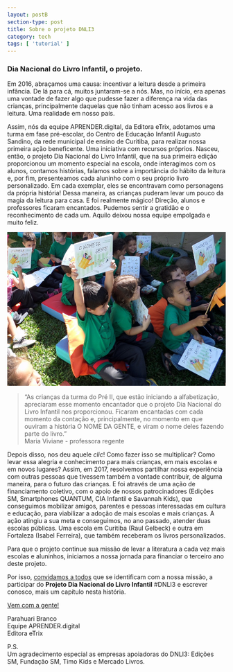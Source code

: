 ```yaml
---
layout: postB
section-type: post
title: Sobre o projeto DNLI3
category: tech
tags: [ 'tutorial' ]
---
```

### Dia Nacional do Livro Infantil, o projeto.

Em 2016, abraçamos uma causa: incentivar a leitura desde a primeira infância. De lá para cá, muitos juntaram-se a nós. Mas, no início, era apenas uma vontade de fazer algo que pudesse fazer a diferença na vida das crianças, principalmente daquelas que não tinham acesso aos livros e a leitura. Uma realidade em nosso país. 

Assim, nós da equipe APRENDER.digital, da Editora eTrix, adotamos uma turma em fase pré-escolar, do Centro de Educação Infantil Augusto Sandino, da rede municipal de ensino de Curitiba, para  realizar nossa primeira ação beneficente. Uma iniciativa com recursos próprios. Nasceu, então, o projeto Dia Nacional do Livro Infantil, que na sua primeira edição proporcionou um momento especial na escola, onde interagimos com os alunos, contamos histórias, falamos sobre a importância do hábito da leitura e, por fim, presenteamos cada aluninho com o seu próprio livro personalizado. Em cada exemplar, eles se encontravam como personagens da própria história! Dessa maneira, as crianças puderam levar um pouco da magia da leitura para casa. E foi realmente mágico! Direção, alunos e professores ficaram encantados. Pudemos sentir a gratidão e o reconhecimento de cada um. Aquilo deixou nossa equipe empolgada e muito feliz.

![Alunos CEI Augusto Sandino](/img/posts/2017-04-16-sobre-alunos.jpg)

> “As crianças da turma do Pré II, que estão iniciando a alfabetização, apreciaram esse momento encantador que o projeto Dia Nacional do Livro Infantil nos proporcionou. Ficaram encantadas com cada momento da contação e, principalmente, no momento em que ouviram a história O NOME DA GENTE, e viram o nome deles fazendo parte do livro.”<br>Maria Viviane - professora regente

Depois disso, nos deu aquele *clic*! Como fazer isso se multiplicar? Como levar essa alegria e conhecimento para mais crianças, em mais escolas e em novos lugares?
Assim, em 2017, resolvemos partilhar nossa experiência com outras pessoas que tivessem também a vontade contribuir, de alguma maneira, para o futuro das crianças.
E foi através de uma ação de financiamento coletivo, com o apoio de nossos patrocinadores (Edições SM, Smartphones QUANTUM, CIA Infantil e Savannah Kids), que conseguimos mobilizar amigos, parentes e pessoas interessadas em cultura e educação, para viabilizar a adoção de mais escolas e mais crianças. A ação atingiu a sua meta e conseguimos, no ano passado, atender duas escolas públicas. Uma escola em Curitiba (Raul Gelbeck) e outra em Fortaleza (Isabel Ferreira), que também receberam os livros personalizados.

Para que o projeto continue sua missão de levar a literatura a cada vez mais escolas e aluninhos, iniciamos a nossa jornada para financiar o terceiro ano deste projeto.

Por isso, [convidamos a todos]({{Site.url}}/#timeline) que se identificam com a nossa missão, a participar do **Projeto Dia Nacional do Livro Infantil** #DNLI3 e escrever conosco, mais um capítulo nesta história.

[Vem com a gente!]({{Site.url}}/#timeline)

Parahuari Branco<br>
Equipe APRENDER.digital<br>
Editora eTrix<br>

P.S.<br>
Um agradecimento especial as empresas apoiadoras do DNLI3: Edições SM, Fundação SM, Timo Kids e Mercado Livros. 